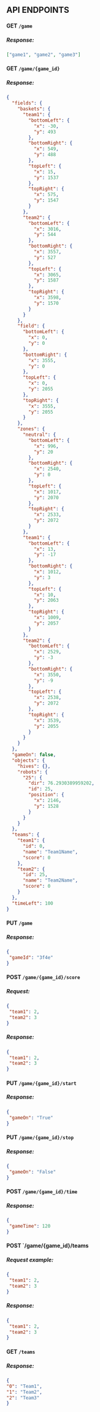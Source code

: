 ## API ENDPOINTS

#### GET `/game`

##### Response:
```json
["game1", "game2", "game3"]
```

#### GET `/game/{game_id}`
##### Response:
```json
{
  "fields": {
    "baskets": {
      "team1": {
        "bottomLeft": {
          "x": -30,
          "y": 493
        },
        "bottomRight": {
          "x": 549,
          "y": 488
        },
        "topLeft": {
          "x": 15,
          "y": 1537
        },
        "topRight": {
          "x": 575,
          "y": 1547
        }
      },
      "team2": {
        "bottomLeft": {
          "x": 3016,
          "y": 544
        },
        "bottomRight": {
          "x": 3557,
          "y": 527
        },
        "topLeft": {
          "x": 3065,
          "y": 1587
        },
        "topRight": {
          "x": 3598,
          "y": 1570
        }
      }
    },
    "field": {
      "bottomLeft": {
        "x": 0,
        "y": 0
      },
      "bottomRight": {
        "x": 3555,
        "y": 0
      },
      "topLeft": {
        "x": 0,
        "y": 2055
      },
      "topRight": {
        "x": 3555,
        "y": 2055
      }
    },
    "zones": {
      "neutral": {
        "bottomLeft": {
          "x": 996,
          "y": 20
        },
        "bottomRight": {
          "x": 2540,
          "y": 0
        },
        "topLeft": {
          "x": 1017,
          "y": 2070
        },
        "topRight": {
          "x": 2533,
          "y": 2072
        }
      },
      "team1": {
        "bottomLeft": {
          "x": 13,
          "y": -17
        },
        "bottomRight": {
          "x": 1012,
          "y": 3
        },
        "topLeft": {
          "x": 10,
          "y": 2063
        },
        "topRight": {
          "x": 1009,
          "y": 2057
        }
      },
      "team2": {
        "bottomLeft": {
          "x": 2529,
          "y": -3
        },
        "bottomRight": {
          "x": 3550,
          "y": -9
        },
        "topLeft": {
          "x": 2538,
          "y": 2072
        },
        "topRight": {
          "x": 3539,
          "y": 2055
        }
      }
    }
  },
  "gameOn": false,
  "objects": {
    "hives": {},
    "robots": {
      "25": {
        "dir": 76.2930389959202,
        "id": 25,
        "position": {
          "x": 2146,
          "y": 1528
        }
      }
    }
  },
  "teams": {
    "team1": {
      "id": 0,
      "name": "Team1Name",
      "score": 0
    },
    "team2": {
      "id": 25,
      "name": "Team2Name",
      "score": 0
    }
  },
  "timeLeft": 100
}
```

#### PUT `/game`
##### Response:
```json
{
 "gameId": "3f4e"
}
```

#### POST `/game/{game_id}/score`
##### Request:
```json
{
 "team1": 2,
 "team2": 3
}
```
##### Response:
```json
{
 "team1": 2,
 "team2": 3
}
```

#### PUT `/game/{game_id}/start`
##### Response:
```json
{
 "gameOn": "True"
}
```

#### PUT `/game/{game_id}/stop`
##### Response:
```json
{
 "gameOn": "False"
}
```

#### POST `/game/{game_id}/time`
##### Response:
```json
{
 "gameTime": 120
}
```

#### POST `/game/{game_id}/teams
##### Request example:
```json
{
 "team1": 2,
 "team2": 3
}
```
##### Response:
```json
{
 "team1": 2,
 "team2": 3
}
```

#### GET `/teams`
##### Response:
```json
{
"0": "Team1",
"1": "Team2",
"2": "Team3"
}
```